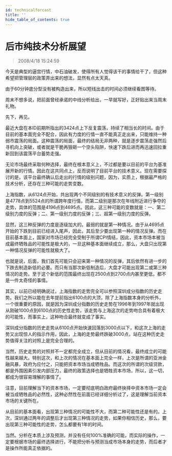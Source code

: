 ```yaml
---
id: technicalforcast 
title: ''
hide_table_of_contents: true
---
```


# 后市纯技术分析展望

> 2008/4/18 15:24:59

<div style={{color: '#009900', fontWeight: 'bold', fontSize: '18px'}}>

今天是典型的逼宫行情，中石油破发，使得所有人觉得该干的事情给干了，但这种希望把管理层的政策弄出来的想法，显然有点太天真。
 
由于60分钟底分型没有被构造出来，所以短线出击的时间必须继续看图等待。
 
周末不想多说，把前面曾经承诺的中线分析给出，一早就写好，正好贴出来当周末礼物。
 
先下，再见。

</div>
 

 
<div style={{color: '#FF0000', fontWeight: 'bold', fontSize: '18px'}}>

最近大盘在本ID前期所指出的3424点上下反复震荡，持续了相当长的时间。由于目前的基本面完全不配合，因此有力度的行情一直不能真正走出来，只能维持一种弱市震荡的局面。这种震荡的局面，最终的结局无非两种，就是逐步震荡走强然后寻机向上突破，或者就是干脆再狠砸一个空头陷阱，快速下跌后进而再迅速回拉重新回到该震荡平台蓄势走强。

 

无论市场最终采取何种选择，最终在根本意义上，不过都是要以目前的平台为基准展开新的行情。因此在这共同点上，反而说明了目前平台的技术意义。现在需要探讨的是，该平台最终确认后走出的行情的级别问题，因为，实质上，根据最严格的技术分析，还存在三种可能的走势变数。

 

上海指数，从6124点开始，共出现两个不同级别的有技术意义的反弹。第一级别是4778点到5524点的所谓跨年度行情，而第二级别是那次在年线附近进行争夺的走势，具体的范围是4196点到4695点。因此，这三种可能的变数就是：一、第二级别力度的反弹；二、第一级别力度的反弹；三、超第一级别力度的反弹。

 

显然，这三种反弹的力度是逐级加大的。最弱的就是第一种情况。由于从4695点开始的下跌到目前已经进入尾声，因此，其后至少要出现第一种的情况反弹。而在目前基本面上，国家对市场已经完全受制于所谓CPI情结，因此，资本市场本被当成最终牺牲品的可能性是极大的，一旦这种基本面继续成立，那么，大盘只出现第一种情况反弹的可能性就极大了。

 

也就是说，后面，我们首先可能只会迎来第一种情况的反弹，其后依然有进一步的下跌去制造新低的必要。而只有当那次新低制造后，大盘才可能出现第二或第三种情况的走势。至于这个新低的范围最终出现在2500点到2700点内甚至更低，都不是一件太奇怪的事情。

 

其实，以前已经明确说过，上海指数的走势完全可以参照深圳成分指数的历史走势。我们之所以能在去年提前指出6100点的大顶，除了上海指数本身的分析外，一个很重要的原因，就是因为深圳成分指数的历史走势在1996年到1997年就出现从刚破1000点到6100点的历史性走势，该走势与上海这次的走势吻合具有着极大的可能性，而事实上，这种吻合最终就变成了事实。

 

深圳成分指数的历史走势从6100点开始快速回落到3000点以下，和这次上海的走势又出现惊人的指示作用，因此，上海的走势最终跌破3000点，站在这种历史走势值得关注的对照上是完全合理的。

 

当然，历史走势的对照并不一定都完全成立，但从目前的情况看，最终成立的可能性越来越大。特别这次，和上次的情况在基本面上完全一样，上次是所谓的亚洲金融风暴，政府为应付之，只能把资本市场当成牺牲品。而这次的所谓的次级贷款，都是外围因素引发内部压力，最终的政策选择也是牺牲资本市场，所以，这一切，都成为很容易理解的事情了。

 

注意，目前理解当下的资本市场，一定要彻底明白政府最终抉择中资本市场一定会被当成牺牲品的必然性，这种必然性在前面已经详细分析过了，这是理解当前资本市场的关键所在。

 

从目前的基本面看，出现第三种情况的可能性不大，而第二种可能性还是有的。上次，深圳通过两年的调整后才出现第三种情况的走势，如果你相信历史，那么，要出现第三种可能性的走势，怎么都要有1年的时间。

 

当然。分析在本质上涉及预测，并没有任何100%准确的可能，而实际的操作，一定要根据市场的最终选择进行，不能把分析与预测当成市场本身的走势，而后者才是操作所能真正依据的。
</div>
